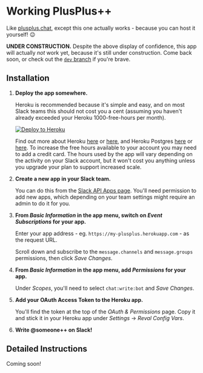 # Working PlusPlus++

Like [plusplus.chat](https://plusplus.chat/), except this one actually works - because you can host it yourself! 😉

**UNDER CONSTRUCTION.** Despite the above display of confidence, this app will actually _not_ work yet, because it's still under construction. Come back soon, or check out the [`dev` branch](https://github.com/tdmalone/working-plusplus/tree/dev) if you're brave.

## Installation

1. **Deploy the app somewhere.**

   Heroku is recommended because it's simple and easy, and on most Slack teams this should not cost you a cent (assuming you haven't already exceeded your Heroku 1000-free-hours per month).

   [![Deploy to Heroku](https://www.herokucdn.com/deploy/button.svg)](https://heroku.com/deploy)

    Find out more about Heroku [here](https://www.heroku.com/about) or [here](https://devcenter.heroku.com/), and Heroku Postgres [here](https://www.heroku.com/postgres) or [here](https://elements.heroku.com/addons/heroku-postgresql). To increase the free hours available to your account you may need to add a credit card. The hours used by the app will vary depending on the activity on your Slack account, but it won't cost you anything unless you upgrade your plan to support increased scale.

2. **Create a new app in your Slack team.**

   You can do this from the [Slack API Apps page](https://api.slack.com/apps). You'll need permission to add new apps, which depending on your team settings might require an admin to do it for you.

3. **From *Basic Information* in the app menu, switch on *Event Subscriptions* for your app.**

   Enter your app address - eg. `https://my-plusplus.herokuapp.com` - as the request URL.

   Scroll down and subscribe to the `message.channels` and `message.groups` permissions, then click *Save Changes*.

4. **From *Basic Information* in the app menu, add *Permissions* for your app.**

   Under *Scopes*, you'll need to select `chat:write:bot` and *Save Changes*.

5. **Add your OAuth Access Token to the Heroku app.**

   You'll find the token at the top of the *OAuth & Permissions* page. Copy it and stick it in your Heroku app under *Settings* -> *Reval Config Vars*.

6. **Write @someone++ on Slack!**

## Detailed Instructions

Coming soon!

